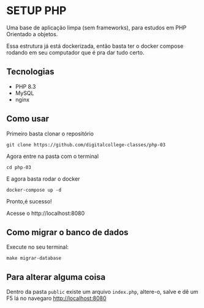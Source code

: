 # SETUP PHP

Uma base de aplicação limpa (sem frameworks), para estudos em PHP Orientado a objetos.

Essa estrutura já está dockerizada, então basta ter o docker compose rodando em seu computador que é pra dar tudo certo.

## Tecnologias

- PHP 8.3
- MySQL
- nginx

## Como usar

Primeiro basta clonar o repositório

`git clone https://github.com/digitalcollege-classes/php-03`

Agora entre na pasta com o terminal 

`cd php-03`

E agora basta rodar o docker

`docker-compose up -d`

Pronto,é sucesso!

Acesse o http://localhost:8080

## Como migrar o banco de dados
Execute no seu terminal:
```shell
make migrar-database
```


## Para alterar alguma coisa

Dentro da pasta `public` existe um arquivo `index.php`, altere-o, salve e dê um F5 lá no navegaro <http://localhost:8080>

